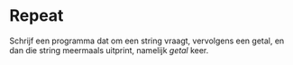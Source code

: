 # Repeat

Schrijf een programma dat om een string vraagt, vervolgens een getal, en dan die string meermaals uitprint, namelijk *getal* keer.

